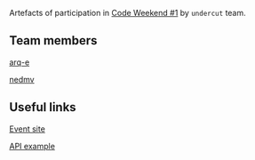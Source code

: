 Artefacts of participation in [Code Weekend #1](https://codeweekend.dev) by `undercut` team.

## Team members

[arq-e](https://github.com/arq-e)

[nedmv](https://github.com/nedmv)


## Useful links

[Event site](https://codeweekend.dev/#/)

[API example](https://colab.research.google.com/drive/1MZIDLKzm5myYxpdAVEMr5c82fCIO524C?usp=sharing)